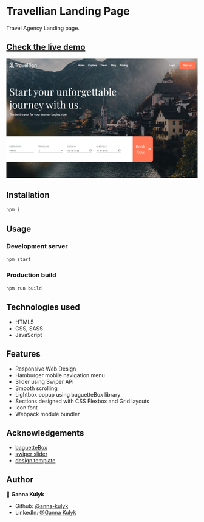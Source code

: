 # Travellian Landing Page

Travel Agency Landing page.

## [Check the live demo](https://travellian-landing-page.netlify.app/)

![Screenshot](https://raw.githubusercontent.com/anna-kulyk/travellian_landing/master/src/assets/images/travellian.jpg)

## Installation

```bash
npm i
```

## Usage

### Development server

```bash
npm start
```

### Production build

```bash
npm run build
```

## Technologies used

- HTML5
- CSS, SASS
- JavaScript

## Features

- Responsive Web Design
- Hamburger mobile navigation menu
- Slider using Swiper API
- Smooth scrolling
- Lightbox popup using baguetteBox library
- Sections designed with CSS Flexbox and Grid layouts
- Icon font
- Webpack module bundler

## Acknowledgements

- [baguetteBox](https://feimosi.github.io/baguetteBox.js/)
- [swiper slider](https://swiperjs.com/)
- [design template](https://www.figma.com/community/file/1166671197078391550)

## Author

👤 **Ganna Kulyk**

- Github: [@anna-kulyk](https://github.com/anna-kulyk)
- LinkedIn: [@Ganna Kulyk](https://linkedin.com/in/ganna-kulyk-b90273252)
